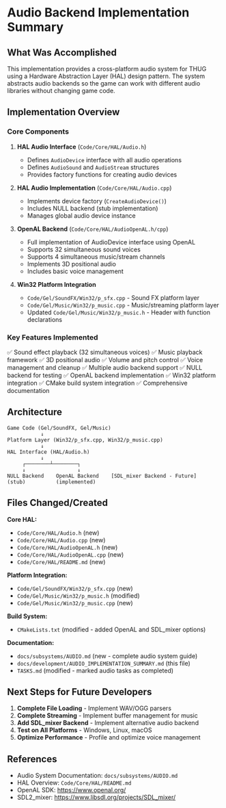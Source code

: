 # Audio Backend Implementation Summary

## What Was Accomplished

This implementation provides a cross-platform audio system for THUG using a Hardware Abstraction Layer (HAL) design pattern. The system abstracts audio backends so the game can work with different audio libraries without changing game code.

## Implementation Overview

### Core Components

1. **HAL Audio Interface** (`Code/Core/HAL/Audio.h`)
   - Defines `AudioDevice` interface with all audio operations
   - Defines `AudioSound` and `AudioStream` structures
   - Provides factory functions for creating audio devices

2. **HAL Audio Implementation** (`Code/Core/HAL/Audio.cpp`)
   - Implements device factory (`CreateAudioDevice()`)
   - Includes NULL backend (stub implementation)
   - Manages global audio device instance

3. **OpenAL Backend** (`Code/Core/HAL/AudioOpenAL.h/cpp`)
   - Full implementation of AudioDevice interface using OpenAL
   - Supports 32 simultaneous sound voices
   - Supports 4 simultaneous music/stream channels
   - Implements 3D positional audio
   - Includes basic voice management

4. **Win32 Platform Integration** 
   - `Code/Gel/SoundFX/Win32/p_sfx.cpp` - Sound FX platform layer
   - `Code/Gel/Music/Win32/p_music.cpp` - Music/streaming platform layer
   - Updated `Code/Gel/Music/Win32/p_music.h` - Header with function declarations

### Key Features Implemented

✅ Sound effect playback (32 simultaneous voices)
✅ Music playback framework
✅ 3D positional audio
✅ Volume and pitch control
✅ Voice management and cleanup
✅ Multiple audio backend support
✅ NULL backend for testing
✅ OpenAL backend implementation
✅ Win32 platform integration
✅ CMake build system integration
✅ Comprehensive documentation

## Architecture

```
Game Code (Gel/SoundFX, Gel/Music)
           ↓
Platform Layer (Win32/p_sfx.cpp, Win32/p_music.cpp)
           ↓
HAL Interface (HAL/Audio.h)
           ↓
     ┌────────┴────────┐
     ↓                 ↓
NULL Backend    OpenAL Backend    [SDL_mixer Backend - Future]
(stub)          (implemented)
```

## Files Changed/Created

**Core HAL:**
- `Code/Core/HAL/Audio.h` (new)
- `Code/Core/HAL/Audio.cpp` (new)
- `Code/Core/HAL/AudioOpenAL.h` (new)
- `Code/Core/HAL/AudioOpenAL.cpp` (new)
- `Code/Core/HAL/README.md` (new)

**Platform Integration:**
- `Code/Gel/SoundFX/Win32/p_sfx.cpp` (new)
- `Code/Gel/Music/Win32/p_music.h` (modified)
- `Code/Gel/Music/Win32/p_music.cpp` (new)

**Build System:**
- `CMakeLists.txt` (modified - added OpenAL and SDL_mixer options)

**Documentation:**
- `docs/subsystems/AUDIO.md` (new - complete audio system guide)
- `docs/development/AUDIO_IMPLEMENTATION_SUMMARY.md` (this file)
- `TASKS.md` (modified - marked audio tasks as completed)

## Next Steps for Future Developers

1. **Complete File Loading** - Implement WAV/OGG parsers
2. **Complete Streaming** - Implement buffer management for music
3. **Add SDL_mixer Backend** - Implement alternative audio backend
4. **Test on All Platforms** - Windows, Linux, macOS
5. **Optimize Performance** - Profile and optimize voice management

## References

- Audio System Documentation: `docs/subsystems/AUDIO.md`
- HAL Overview: `Code/Core/HAL/README.md`
- OpenAL SDK: https://www.openal.org/
- SDL2_mixer: https://www.libsdl.org/projects/SDL_mixer/
